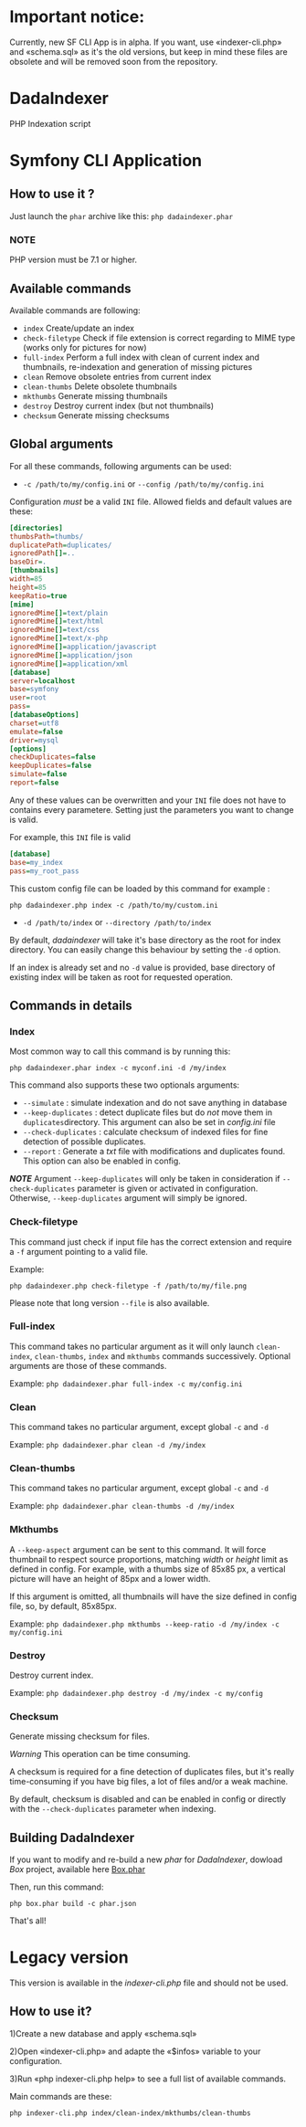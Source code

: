 # Important notice:
Currently, new SF CLI App is in alpha.
If you want, use «indexer-cli.php» and «schema.sql» as it's the old versions, but keep
in mind these files are obsolete and will be removed soon from the repository.

# DadaIndexer

PHP Indexation script

# Symfony CLI Application

## How to use it ?
Just launch the `phar` archive like this: `php dadaindexer.phar`

### NOTE
PHP version must be 7.1 or higher.

## Available commands

Available commands are following:
* `index` Create/update an index
* `check-filetype` Check if file extension is correct regarding to MIME type
(works only for pictures for now)
* `full-index` Perform a full index with clean of current index and thumbnails,
re-indexation and generation of missing pictures
* `clean` Remove obsolete entries from current index
* `clean-thumbs` Delete obsolete thumbnails
* `mkthumbs` Generate missing thumbnails
* `destroy` Destroy current index (but not thumbnails)
* `checksum` Generate missing checksums

## Global arguments

For all these commands, following arguments can be used:
* `-c /path/to/my/config.ini` or `--config /path/to/my/config.ini`

Configuration *must* be a valid `INI` file.
Allowed fields and default values are these:

```ini
[directories]
thumbsPath=thumbs/
duplicatePath=duplicates/
ignoredPath[]=..
baseDir=.
[thumbnails]
width=85
height=85
keepRatio=true
[mime]
ignoredMime[]=text/plain
ignoredMime[]=text/html
ignoredMime[]=text/css
ignoredMime[]=text/x-php
ignoredMime[]=application/javascript
ignoredMime[]=application/json
ignoredMime[]=application/xml
[database]
server=localhost
base=symfony
user=root
pass=
[databaseOptions]
charset=utf8
emulate=false
driver=mysql
[options]
checkDuplicates=false
keepDuplicates=false
simulate=false
report=false
```

Any of these values can be overwritten and your `INI` file does not have to contains every parametere.
Setting just the parameters you want to change is valid.

For example, this `INI` file is valid

```ini
[database]
base=my_index
pass=my_root_pass
```

This custom config file can be loaded by this command for example :

`php dadaindexer.php index -c /path/to/my/custom.ini`

* `-d /path/to/index` or `--directory /path/to/index`

By default, _dadaindexer_ will take it's base directory as the root for index directory.
You can easily change this behaviour by setting the `-d` option.

If an index is already set and no `-d` value is provided, base directory of existing index
will be taken as root for requested operation.

## Commands in details

### Index
Most common way to call this command is by running this:

`php dadaindexer.phar index -c myconf.ini -d /my/index`

This command also supports these two optionals arguments:
* `--simulate` : simulate indexation and do not save anything in database
* `--keep-duplicates` : detect duplicate files but do *not* move them in `duplicates`directory.
This argument can also be set in *config.ini* file
* `--check-duplicates` : calculate checksum of indexed files for fine detection of
possible duplicates.
* `--report` : Generate a *txt* file with modifications and duplicates found.
This option can also be enabled in config.

***NOTE*** Argument `--keep-duplicates` will only be taken in consideration if
`--check-duplicates` parameter is given or activated in configuration.  Otherwise,
`--keep-duplicates` argument will simply be ignored.

### Check-filetype
This command just check if input file has the correct extension and require a `-f` argument pointing to a valid file.

Example:

`php dadaindexer.php check-filetype -f /path/to/my/file.png`

Please note that long version `--file` is also available.

### Full-index
This command takes no particular argument as it will only launch `clean-index`, `clean-thumbs`, `index` and `mkthumbs` commands
successively.  Optional arguments are those of these commands.

Example:
`php dadaindexer.phar full-index -c my/config.ini`

### Clean
This command takes no particular argument, except global `-c` and `-d`

Example:
`php dadaindexer.phar clean -d /my/index`

### Clean-thumbs
This command takes no particular argument, except global `-c` and `-d`

Example:
`php dadaindexer.phar clean-thumbs -d /my/index`

### Mkthumbs
A `--keep-aspect` argument can be sent to this command.
It will force thumbnail to respect source proportions, matching _width_ or _height_
limit as defined in config.
For example, with a thumbs size of 85x85 px, a vertical picture will have an height
of 85px and a lower width.

If this argument is omitted, all thumbnails will have the size defined in config file,
so, by default, 85x85px.

Example:
`php dadaindexer.php mkthumbs --keep-ratio -d /my/index -c my/config.ini`

### Destroy
Destroy current index.

Example:
`php dadaindexer.php destroy -d /my/index -c my/config`

### Checksum
Generate missing checksum for files.

*Warning* This operation can be time consuming.

A checksum is required for a fine detection of duplicates files, but it's
really time-consuming if you have big files, a lot of files and/or a weak machine.

By default, checksum is disabled and can be enabled in config or directly with the
`--check-duplicates` parameter when indexing.


## Building DadaIndexer
If you want to modify and re-build a new _phar_ for _DadaIndexer_, dowload _Box_
project, available here [Box.phar](https://github.com/box-project/box2])

Then, run this command: 

`php box.phar build -c phar.json`

That's all!


# Legacy version

This version is available in the _indexer-cli.php_ file and should not be used.

## How to use it?

1)Create a new database and apply «schema.sql»

2)Open «indexer-cli.php» and adapte the «$infos» variable to your configuration.

3)Run «php indexer-cli.php help» to see a full list of available commands.

Main commands are these:

`php indexer-cli.php index/clean-index/mkthumbs/clean-thumbs`
